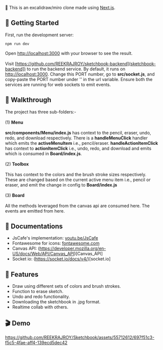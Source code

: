 📌 This is an excalidraw/miro clone made using [Next.js](https://nextjs.org/).

## 🏁 Getting Started

First, run the development server:

```bash
npm run dev
```

Open [http://localhost:3000](http://localhost:3000) with your browser to see the result.
<br>
<br>
Visit [https://github.com/REEKRAJROY/sketchbook-backend](sketchbook-backend]) to run the backend service. By default, it runs on [http://localhost:3000](http://localhost:3000). Change this PORT number, go to **src/socket.js**, and copy-paste the PORT number under '' in the url variable. Ensure both the services are running for web sockets to emit events.

## 🚶 Walkthrough

The project has three sub-folders:-
<br>
<br>
(1) **Menu**
<br>
<br>
**src/components/Menu/index.js** has context to the pencil, eraser, undo, redo, and download respectively. There is a **handleMenuClick** handler which emits the **activeMenuItem** i.e., pencil/eraser. **handleActionItemClick** has context to **actionItemClick** i.e., undo, redo, and download and emits which is consumed in **Board/index.js**.
<br>
<br>
(2) **Toolbox**
<br>
<br>
This has context to the colors and the brush stroke sizes respectively. These are changed based on the current active menu item i.e., pencil or eraser, and emit the change in config to **Board/index.js**
<br>
<br>
(3) **Board**
<br>
<br>
All the methods leveraged from the canvas api are consumed here. The events are emitted from here.
<br>

## 📝 Documentations

- JsCafe's implementation: [youtu.be/JsCafe](https://youtu.be/Uh10f2T1d3c?feature=shared)
- Fontawesome for icons: [fontawesome.com](https://fontawesome.com)
- Canvas API: (https://developer.mozilla.org/en-US/docs/Web/API/Canvas_API)[Canvas_API]
- Socket io: (https://socket.io/docs/v4/)[socket.io]

## 🚀 Features

 - Draw using different sets of colors and brush strokes.
 - Function to erase sketch.
 - Undo and redo functionality.
 - Downloading the sketchbook in .jpg format.
 - Realtime collab with others.
   
## 🎬 Demo

https://github.com/REEKRAJROY/Sketchbook/assets/55712612/697f51c3-f5c5-4fae-aff4-139ecd5dec42




